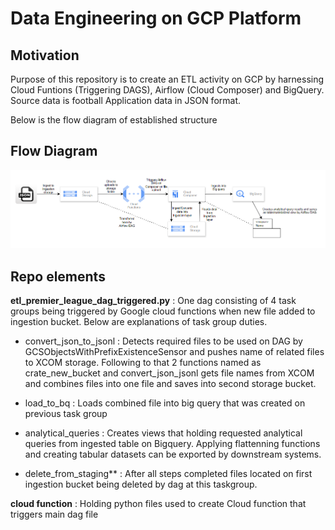 # Data Engineering on GCP Platform
## Motivation
Purpose of this repository is to create an ETL activity on GCP by harnessing Cloud Funtions (Triggering DAGS), Airflow (Cloud Composer) and BigQuery.
Source data is football Application data in JSON format.

Below is the flow diagram of established structure

## Flow Diagram
 ![picture alt](flow_diagram.PNG)  

 ## Repo elements
 **etl_premier_league_dag_triggered.py** : One dag consisting of 4 task groups being triggered by Google cloud functions when new file added to ingestion bucket. Below are explanations of task group duties.

  * convert_json_to_jsonl : Detects required files to be used on DAG by GCSObjectsWithPrefixExistenceSensor and pushes name of related files to XCOM storage. Following to that 2 functions named as crate_new_bucket and convert_json_jsonl  gets file names from XCOM and combines files into one file and saves into second storage bucket.

  * load_to_bq : Loads combined file into big query that was created on previous task group

  * analytical_queries : Creates views that holding requested analytical queries from ingested table on Bigquery. Applying flattenning functions and creating tabular datasets can be exported by downstream systems.

  * delete_from_staging** : After all steps completed files located on first ingestion bucket being deleted by dag at this taskgroup.

**cloud function** : Holding python files used to create Cloud function that triggers main dag file

 



